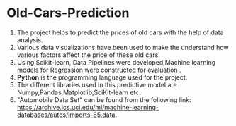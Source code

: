 # Old-Cars-Prediction
1. The project helps to predict the prices of old cars  with the help of data analysis.
2. Various data visualizations have been used to make the understand how various factors affect the price of these old cars.
3. Using Scikit-learn, Data Pipelines were developed,Machine learning models for Regression  were constructed  for  evaluation .
4. **Python** is the programming language used for the project.
5. The different libraries used in this predictive model are Numpy,Pandas,Matplotlib,SciKit-learn etc.
6. "Automobile Data Set"  can be found from the following link: https://archive.ics.uci.edu/ml/machine-learning-databases/autos/imports-85.data.
